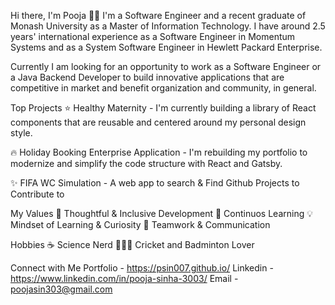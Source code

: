Hi there, I'm Pooja 👋🏻
I'm a Software Engineer and a recent graduate of Monash University as a Master of Information Technology. I have around 2.5 years' international experience as a Software Engineer in Momentum Systems and as a System Software Engineer in Hewlett Packard Enterprise. 

Currently I am looking for an opportunity to work as a Software Engineer or a Java Backend Developer to build innovative applications that are competitive in market and benefit organization and community, in general.

Top Projects
⭐️ Healthy Maternity - I'm currently building a library of React components that are reusable and centered around my personal design style.

🔥 Holiday Booking Enterprise Application - I'm rebuilding my portfolio to modernize and simplify the code structure with React and Gatsby.

✨ FIFA WC Simulation - A web app to search & Find Github Projects to Contribute to

My Values
🧠 Thoughtful & Inclusive Development
🖤 Continuos Learning
💡 Mindset of Learning & Curiosity
🙌 Teamwork & Communication

Hobbies
☕️ Science Nerd
🧘🏼‍♀️ Cricket and Badminton Lover

Connect with Me
Portfolio - https://psin007.github.io/
Linkedin - https://www.linkedin.com/in/pooja-sinha-3003/
Email - poojasin303@gmail.com
